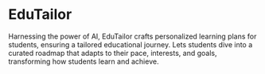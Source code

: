 # EduTailor

Harnessing the power of AI, EduTailor crafts personalized learning plans for students, ensuring a tailored educational journey. Lets students dive into a curated roadmap that adapts to their pace, interests, and goals, transforming how students learn and achieve.
